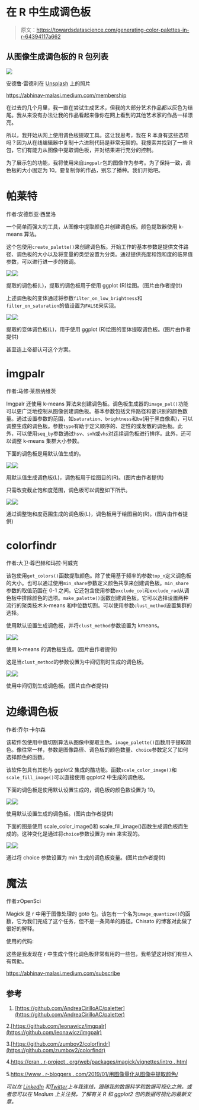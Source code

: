 # 在 R 中生成调色板

> 原文：<https://towardsdatascience.com/generating-color-palettes-in-r-64394117a662>

## 从图像生成调色板的 R 包列表

![](img/475c2fe60c5838d28b92c3552773d49f.png)

安德鲁·雷德利在 [Unsplash](https://unsplash.com?utm_source=medium&utm_medium=referral) 上的照片

<https://abhinav-malasi.medium.com/membership>  

在过去的几个月里，我一直在尝试生成艺术，但我的大部分艺术作品都以灰色为结尾。我从来没有办法让我的作品看起来像你在网上看到的其他艺术家的作品一样漂亮。

所以，我开始从网上使用调色板提取工具。这让我思考，我在 R 本身有这些选项吗？因为从在线编辑器中复制十六进制代码是非常无聊的。我搜索并找到了一些 R 包，它们有能力从图像中提取调色板，并对结果进行充分的控制。

为了展示包的功能，我将使用来自`imgpalr`包的图像作为参考。为了保持一致，调色板的大小固定为 10。要复制你的作品，别忘了播种。我们开始吧。

# 帕莱特

作者:安德烈亚·西里洛

一个简单而强大的工具，从图像中提取颜色并创建调色板。颜色提取器使用 k-means 算法。

这个包使用`create_palette()`来创建调色板。开始工作的基本参数是提供文件路径、调色板的大小以及将变量的类型设置为分类。通过提供亮度和饱和度的临界值参数，可以进行进一步的微调。

![](img/f28e011bb5715519334ad7071bcdf0ae.png)![](img/d4bf4e6396a28fa61dd39b0293f9c159.png)

提取的调色板(L)，提取的调色板用于使用 ggplot (R)绘图。(图片由作者提供)

上述调色板的变体通过将参数`filter_on_low_brightness`和`filter_on_saturation`的值设置为`FALSE`来实现。

![](img/29dd996e32bf1e8cab308e9789a68c1f.png)![](img/2db1533f4af54f455d97a427180fe783.png)

提取的变体调色板(L)，用于使用 ggplot (R)绘图的变体提取调色板。(图片由作者提供)

甚至连上帝都认可这个方案。

# imgpalr

作者:马修·莱昂纳维茨

Imgpalr 还使用 k-means 算法来创建调色板。调色板生成器的`image_pal()`功能可以更广泛地控制从图像创建调色板。基本参数包括文件路径和要识别的颜色数量。通过设置参数的范围，如`saturation`、`brightness`和`bw`(用于黑白像素)，可以调整生成的调色板。参数`type`有助于定义顺序的、定性的或发散的调色板。此外，可以使用`seq_by`参数通过`hsv`、`svh`或`vhs`对连续调色板进行排序。此外，还可以调整 k-means 集群大小参数。

下面的调色板是用默认值生成的。

![](img/f8a14e68c75ab5a4d2fb1ae4d67c28af.png)![](img/ba87b582da1533c4506ac85b810a5d87.png)

用默认值生成调色板(L)，调色板用于绘图目的(R)。(图片由作者提供)

只需改变截止饱和度范围，调色板可以调整如下所示。

![](img/14a7becda9e68302e19eaeec4f0739e5.png)![](img/cf929a4688412f51f4e9b7076aa35766.png)

通过调整饱和度范围生成的调色板(L)，调色板用于绘图目的(R)。(图片由作者提供)

# colorfindr

作者:大卫·尊巴赫和玛拉·阿威克

该包使用`get_colors()`函数提取颜色。除了使用基于频率的参数`top_n`定义调色板的大小。也可以通过使用`min_share`参数定义颜色共享来创建调色板。`min_share`参数的取值范围在 0-1 之间。它还包含使用参数`exclude_col`和`exclude_rad`从调色板中排除颜色的选项。`make_palette()`函数创建调色板。它可以选择设置两种流行的聚类技术:k-means 和中位数切割。可以使用参数`clust_method`设置集群的选择。

使用默认设置生成调色板，并将`clust_method`参数设置为 kmeans。

![](img/3d12a577917558952267470eb6dca1e7.png)![](img/c5d6e62d766e5a21e9a14fbfbc951822.png)

使用 k-means 的调色板生成。(图片由作者提供)

这是当`clust_method`的参数设置为中间切割时生成的调色板。

![](img/6b1c308de073d283f79630702690d2a4.png)![](img/69f982f8726dc47d4cae5f35d510befc.png)

使用中间切割生成调色板。(图片由作者提供)

# 边缘调色板

作者:乔尔·卡尔森

该软件包使用中值切割算法从图像中提取主色。`image_palette()`函数用于提取颜色。像往常一样，参数是图像路径、调色板的颜色数量、`choice`参数定义了如何选择颜色的函数。

该软件包具有其他与 ggplot2 集成的酷功能。函数`scale_color_image()`和`scale_fill_image()`可以直接使用 ggplot2 中生成的调色板。

下面的调色板是使用默认设置生成的，调色板的颜色数设置为 10。

![](img/96ffda53854175e52e326a2f5567f813.png)![](img/788d0d38e4fce8c60e84e70ab20408ff.png)

使用默认设置生成的调色板。(图片由作者提供)

下面的图是使用 scale_color_image()和 scale_fill_image()函数生成调色板而生成的。这种变化是通过将`choice`参数设置为 min 来实现的。

![](img/c6600e8b9148769e3bfd32b84724dec7.png)![](img/022c797859f5cd9e7978840af5320e77.png)

通过将 choice 参数设置为 min 生成的调色板变量。(图片由作者提供)

# 魔法

作者:rOpenSci

Magick 是 r 中用于图像处理的 goto 包。该包有一个名为`image_quantize()`的函数，它为我们完成了这个任务，但不是一条简单的路径。Chisato 的博客对此做了很好的解释。

使用的代码:

这些是我发现在 r 中生成个性化调色板非常有用的一些包，我希望这对你们有些人有帮助。

<https://abhinav-malasi.medium.com/subscribe>  

## 参考

1.  [https://github.com/AndreaCirilloAC/paletter](https://github.com/AndreaCirilloAC/paletter)

2.[https://github.com/leonawicz/imgpalr](https://github.com/leonawicz/imgpalr)

3.[https://github.com/zumbov2/colorfindr](https://github.com/zumbov2/colorfindr)

4.[https://cran . r-project . org/web/packages/magick/vignettes/intro . html](https://cran.r-project.org/web/packages/magick/vignettes/intro.html)

5.[https://www . r-bloggers . com/2019/01/用图像量化从图像中提取颜色/](https://www.r-bloggers.com/2019/01/extracting-colours-from-your-images-with-image-quantization/)

*可以在* [*LinkedIn*](https://www.linkedin.com/in/abhinav-malasi/) *和*[*Twitter*](https://twitter.com/malasi_abhinav)*上与我连线，跟随我的数据科学和数据可视化之旅。或者您可以在 Medium 上关注我，了解有关 R 和 ggplot2 包的数据可视化的最新文章。*